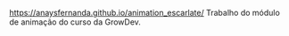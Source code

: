https://anaysfernanda.github.io/animation_escarlate/
Trabalho do módulo de animação do curso da GrowDev. 
